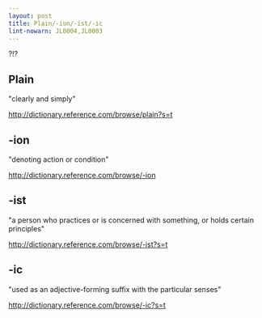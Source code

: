 ```yaml
---
layout: post
title: Plain/-ion/-ist/-ic
lint-nowarn: JL0004,JL0003
---
```


?!?

## Plain

"clearly and simply"

<http://dictionary.reference.com/browse/plain?s=t>

## -ion

"denoting action or condition"

<http://dictionary.reference.com/browse/-ion>

## -ist

"a person who practices or is concerned with something, or holds certain principles"

<http://dictionary.reference.com/browse/-ist?s=t>

## -ic

"used as an adjective-forming suffix with the particular senses"

<http://dictionary.reference.com/browse/-ic?s=t>



